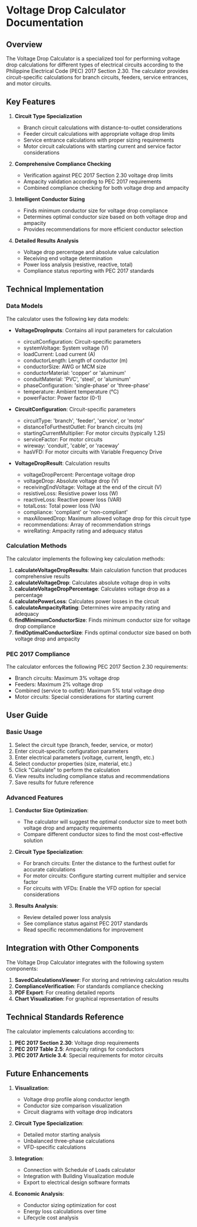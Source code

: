 # Voltage Drop Calculator Documentation

## Overview

The Voltage Drop Calculator is a specialized tool for performing voltage drop calculations for different types of electrical circuits according to the Philippine Electrical Code (PEC) 2017 Section 2.30. The calculator provides circuit-specific calculations for branch circuits, feeders, service entrances, and motor circuits.

## Key Features

1. **Circuit Type Specialization**
   - Branch circuit calculations with distance-to-outlet considerations
   - Feeder circuit calculations with appropriate voltage drop limits
   - Service entrance calculations with proper sizing requirements
   - Motor circuit calculations with starting current and service factor considerations

2. **Comprehensive Compliance Checking**
   - Verification against PEC 2017 Section 2.30 voltage drop limits
   - Ampacity validation according to PEC 2017 requirements
   - Combined compliance checking for both voltage drop and ampacity

3. **Intelligent Conductor Sizing**
   - Finds minimum conductor size for voltage drop compliance
   - Determines optimal conductor size based on both voltage drop and ampacity
   - Provides recommendations for more efficient conductor selection

4. **Detailed Results Analysis**
   - Voltage drop percentage and absolute value calculation
   - Receiving end voltage determination
   - Power loss analysis (resistive, reactive, total)
   - Compliance status reporting with PEC 2017 standards

## Technical Implementation

### Data Models

The calculator uses the following key data models:

- **VoltageDropInputs**: Contains all input parameters for calculation
  - circuitConfiguration: Circuit-specific parameters
  - systemVoltage: System voltage (V)
  - loadCurrent: Load current (A)
  - conductorLength: Length of conductor (m)
  - conductorSize: AWG or MCM size
  - conductorMaterial: 'copper' or 'aluminum'
  - conduitMaterial: 'PVC', 'steel', or 'aluminum'
  - phaseConfiguration: 'single-phase' or 'three-phase'
  - temperature: Ambient temperature (°C)
  - powerFactor: Power factor (0-1)

- **CircuitConfiguration**: Circuit-specific parameters
  - circuitType: 'branch', 'feeder', 'service', or 'motor'
  - distanceToFurthestOutlet: For branch circuits (m)
  - startingCurrentMultiplier: For motor circuits (typically 1.25)
  - serviceFactor: For motor circuits
  - wireway: 'conduit', 'cable', or 'raceway'
  - hasVFD: For motor circuits with Variable Frequency Drive

- **VoltageDropResult**: Calculation results
  - voltageDropPercent: Percentage voltage drop
  - voltageDrop: Absolute voltage drop (V)
  - receivingEndVoltage: Voltage at the end of the circuit (V)
  - resistiveLoss: Resistive power loss (W)
  - reactiveLoss: Reactive power loss (VAR)
  - totalLoss: Total power loss (VA)
  - compliance: 'compliant' or 'non-compliant'
  - maxAllowedDrop: Maximum allowed voltage drop for this circuit type
  - recommendations: Array of recommendation strings
  - wireRating: Ampacity rating and adequacy status

### Calculation Methods

The calculator implements the following key calculation methods:

1. **calculateVoltageDropResults**: Main calculation function that produces comprehensive results
2. **calculateVoltageDrop**: Calculates absolute voltage drop in volts
3. **calculateVoltageDropPercentage**: Calculates voltage drop as a percentage
4. **calculatePowerLoss**: Calculates power losses in the circuit
5. **calculateAmpacityRating**: Determines wire ampacity rating and adequacy
6. **findMinimumConductorSize**: Finds minimum conductor size for voltage drop compliance
7. **findOptimalConductorSize**: Finds optimal conductor size based on both voltage drop and ampacity

### PEC 2017 Compliance

The calculator enforces the following PEC 2017 Section 2.30 requirements:

- Branch circuits: Maximum 3% voltage drop
- Feeders: Maximum 2% voltage drop
- Combined (service to outlet): Maximum 5% total voltage drop
- Motor circuits: Special considerations for starting current

## User Guide

### Basic Usage

1. Select the circuit type (branch, feeder, service, or motor)
2. Enter circuit-specific configuration parameters
3. Enter electrical parameters (voltage, current, length, etc.)
4. Select conductor properties (size, material, etc.)
5. Click "Calculate" to perform the calculation
6. View results including compliance status and recommendations
7. Save results for future reference

### Advanced Features

1. **Conductor Size Optimization**:
   - The calculator will suggest the optimal conductor size to meet both voltage drop and ampacity requirements
   - Compare different conductor sizes to find the most cost-effective solution

2. **Circuit Type Specialization**:
   - For branch circuits: Enter the distance to the furthest outlet for accurate calculations
   - For motor circuits: Configure starting current multiplier and service factor
   - For circuits with VFDs: Enable the VFD option for special considerations

3. **Results Analysis**:
   - Review detailed power loss analysis
   - See compliance status against PEC 2017 standards
   - Read specific recommendations for improvement

## Integration with Other Components

The Voltage Drop Calculator integrates with the following system components:

1. **SavedCalculationsViewer**: For storing and retrieving calculation results
2. **ComplianceVerification**: For standards compliance checking
3. **PDF Export**: For creating detailed reports
4. **Chart Visualization**: For graphical representation of results

## Technical Standards Reference

The calculator implements calculations according to:

1. **PEC 2017 Section 2.30**: Voltage drop requirements
2. **PEC 2017 Table 2.5**: Ampacity ratings for conductors
3. **PEC 2017 Article 3.4**: Special requirements for motor circuits

## Future Enhancements

1. **Visualization**:
   - Voltage drop profile along conductor length
   - Conductor size comparison visualization
   - Circuit diagrams with voltage drop indicators

2. **Circuit Type Specialization**:
   - Detailed motor starting analysis
   - Unbalanced three-phase calculations
   - VFD-specific calculations

3. **Integration**:
   - Connection with Schedule of Loads calculator
   - Integration with Building Visualization module
   - Export to electrical design software formats

4. **Economic Analysis**:
   - Conductor sizing optimization for cost
   - Energy loss calculations over time
   - Lifecycle cost analysis 